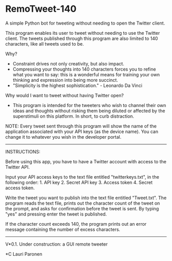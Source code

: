 # RemoTweet-140
A simple Python bot for tweeting without needing to open the Twitter client.

This program enables its user to tweet without needing to use the Twitter client.
The tweets published through this program are also limited to 140 characters, like all tweets used to be.

Why? 
- Constraint drives not only creativity, but also impact. 
- Compressing your thoughts into 140 characters forces you to refine what you want to say:
  this is a wonderful means for training your own thinking and expression into being more succinct.
- "Simplicity is the highest sophistication." - Leonardo Da Vinci

Why would I want to tweet without having Twitter open?
- This program is intended for the tweeters who wish to channel their own ideas and thoughts without risking them being
  diluted or affected by the superstimuli on this platform. In short, to curb distraction.

NOTE: Every tweet sent through this program will show the name of the application associated with your API keys (as the device name). 
You can change it to whatever you wish in the developer portal.

******************************************************************************

INSTRUCTIONS:

Before using this app, you have to have a Twitter account with access to the Twitter API.

Input your API access keys to the text file entitled "twitterkeys.txt", in the following order:
	1. API key
	2. Secret API key
	3. Access token
	4. Secret access token.

Write the tweet you want to publish into the text file entitled "Tweet.txt".
The program reads the text file, prints out the character count of the tweet on the prompt, and asks for confirmation before the tweet is sent. 
By typing "yes" and pressing enter the tweet is published.
 
If the character count exceeds 140, the program prints out an error message
containing the number of excess characters.

******************************************************************************

V*0.1.
Under construction: a GUI remote tweeter

*C Lauri Paronen
